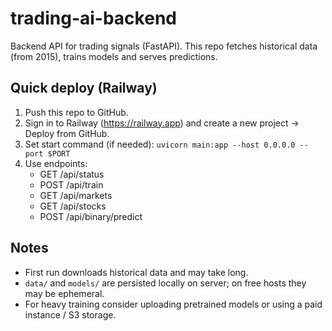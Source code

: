 # trading-ai-backend

Backend API for trading signals (FastAPI).
This repo fetches historical data (from 2015), trains models and serves predictions.

## Quick deploy (Railway)
1. Push this repo to GitHub.
2. Sign in to Railway (https://railway.app) and create a new project → Deploy from GitHub.
3. Set start command (if needed): `uvicorn main:app --host 0.0.0.0 --port $PORT`
4. Use endpoints:
   - GET /api/status
   - POST /api/train
   - GET /api/markets
   - GET /api/stocks
   - POST /api/binary/predict

## Notes
- First run downloads historical data and may take long.
- `data/` and `models/` are persisted locally on server; on free hosts they may be ephemeral.
- For heavy training consider uploading pretrained models or using a paid instance / S3 storage.
